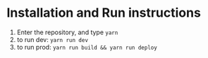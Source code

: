 # Installation and Run instructions
1. Enter the repository, and type `yarn`
2. to run dev: `yarn run dev`
3. to run prod: `yarn run build && yarn run deploy`

